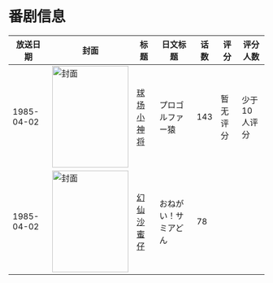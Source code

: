 # 番剧信息

|放送日期|封面|标题|日文标题|话数|评分|评分人数|
|---|---|---|---|---|---|---|
|1985-04-02|<img src="https://lain.bgm.tv/pic/cover/c/b1/3b/189441_H4yA6.jpg" alt="封面" style="width:150px;height:200px;object-fit:cover;">|[球场小神将](https://bangumi.tv/subject/189441)|プロゴルファー猿|143|暂无评分|少于10人评分|
|1985-04-02|<img src="https://lain.bgm.tv/pic/cover/c/cc/30/213634_E6ZYQ.jpg" alt="封面" style="width:150px;height:200px;object-fit:cover;">|[幻仙沙蜜仔](https://bangumi.tv/subject/213634)|おねがい！サミアどん|78|||
